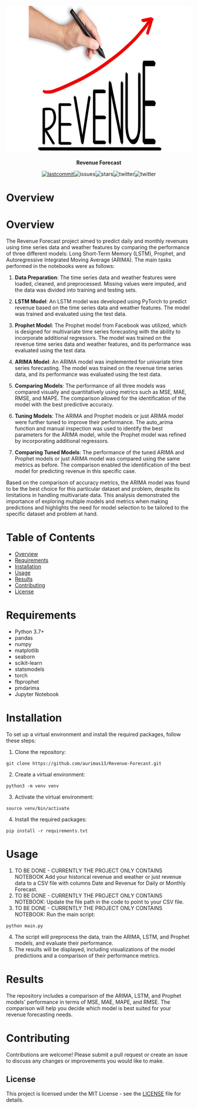 <p align=center>
  <img height="400px" src="https://github.com/aurimas13/Revenue-Forecast/blob/main/public/images/revenue.jpg"/>
</p>

<p align="center" > <b> Revenue Forecast </b> </p>
<p align=center>
<a href="https://img.shields.io/github/last-commit/aurimas13/Revenue-Forecast"><img alt="lastcommit" src="https://img.shields.io/github/last-commit/aurimas13/Revenue-Forecast?style=social"/></a
<a href="https://img.shields.io/github/issues/aurimas13/Revenue-Forecast"><img alt="issues" src="https://img.shields.io/github/issues/aurimas13/Revenue-Forecast?style=social"/></a
<a href="https://img.shields.io/github/stars/aurimas13/Revenue-Forecast"><img alt="stars" src="https://img.shields.io/github/stars/aurimas13/Revenue-Forecast?style=social"/></a
<a href="https://img.shields.io/github/forks/aurimas13/Revenue-Forecast"><img alt="twitter" src="https://img.shields.io/github/forks/aurimas13/Revenue-Forecast?style=social"/></a
  <a href="https://twitter.com/anausedas"><img alt="twitter" src="https://img.shields.io/twitter/follow/anausedas?style=social"/></a>
</p>

# Overview

# **Overview** </b>

The Revenue Forecast project aimed to predict daily and monthly revenues using time series data and weather features by comparing the performance of three different models: Long Short-Term Memory (LSTM), Prophet, and Autoregressive Integrated Moving Average (ARIMA). The main tasks performed in the notebooks were as follows:

1. **Data Preparation**: The time series data and weather features were loaded, cleaned, and preprocessed. Missing values were imputed, and the data was divided into training and testing sets.

2. **LSTM Model**: An LSTM model was developed using PyTorch to predict revenue based on the time series data and weather features. The model was trained and evaluated using the test data.

3. **Prophet Model**: The Prophet model from Facebook was utilized, which is designed for multivariate time series forecasting with the ability to incorporate additional regressors. The model was trained on the revenue time series data and weather features, and its performance was evaluated using the test data.

4. **ARIMA Model**: An ARIMA model was implemented for univariate time series forecasting. The model was trained on the revenue time series data, and its performance was evaluated using the test data.

5. **Comparing Models**: The performance of all three models was compared visually and quantitatively using metrics such as MSE, MAE, RMSE, and MAPE. The comparison allowed for the identification of the model with the best predictive accuracy.

6. **Tuning Models**: The ARIMA and Prophet models or just ARIMA model were further tuned to improve their performance. The auto_arima function and manual inspection was used to identify the best parameters for the ARIMA model, while the Prophet model was refined by incorporating additional regressors.

7. **Comparing Tuned Models**: The performance of the tuned ARIMA and Prophet models or just ARIMA model was compared using the same metrics as before. The comparison enabled the identification of the best model for predicting revenue in this specific case.

Based on the comparison of accuracy metrics, the ARIMA model was found to be the best choice for this particular dataset and problem, despite its limitations in handling multivariate data. This analysis demonstrated the importance of exploring multiple models and metrics when making predictions and highlights the need for model selection to be tailored to the specific dataset and problem at hand.

# Table of Contents

- [Overview](#overview)
- [Requirements](#requirements)
- [Installation](#installation)
- [Usage](#usage)
- [Results](#results)
- [Contributing](#contributing)
- [License](#license)

# Requirements

- Python 3.7+
- pandas
- numpy
- matplotlib
- seaborn
- scikit-learn
- statsmodels
- torch
- fbprophet
- pmdarima
- Jupyter Notebook
 

# Installation

To set up a virtual environment and install the required packages, follow these steps:

1. Clone the repository:
```
git clone https://github.com/aurimas13/Revenue-Forecast.git
```
2. Create a virtual environment:
```
python3 -m venv venv
```
3. Activate the virtual environment:
```
source venv/bin/activate
```
4. Install the required packages:
```
pip install -r requirements.txt
```

# Usage

1. TO BE DONE - CURRENTLY THE PROJECT ONLY CONTAINS NOTEBOOK Add your historical revenue and weather or just revenue data to a CSV file with columns Date and Revenue for Daily or Monthly Forecast.
2. TO BE DONE - CURRENTLY THE PROJECT ONLY CONTAINS NOTEBOOK: Update the file path in the code to point to your CSV file.
3. TO BE DONE - CURRENTLY THE PROJECT ONLY CONTAINS NOTEBOOK: Run the main script:
```
python main.py
```
4. The script will preprocess the data, train the ARIMA, LSTM, and Prophet models, and evaluate their performance.
5. The results will be displayed, including visualizations of the model predictions and a comparison of their performance metrics.

# Results

The repository includes a comparison of the ARIMA, LSTM, and Prophet models' performance in terms of MSE, MAE, MAPE, and RMSE. The comparison will help you decide which model is best suited for your revenue forecasting needs.

# Contributing

Contributions are welcome! Please submit a pull request or create an issue to discuss any changes or improvements you would like to make.

## License

This project is licensed under the MIT License - see the [LICENSE](https://github.com/aurimas13/Revenue-Forecast/blob/main/LICENSE) file for details.




